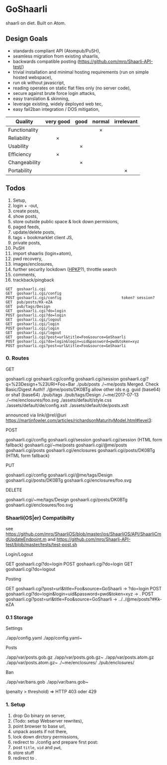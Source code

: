 
# GoShaarli

shaarli on diet. Built on Atom.

## Design Goals

* standards compliant API (Atompub/PuSH),
* seamless migration from existing shaarlis,
* backwards compatible posting (https://github.com/mro/Shaarli-API-test/)
* trivial installation and minimal hosting requirements (run on simple hosted webspace),
* run ok without javascript,
* reading operates on static flat files only (no server code),
* secure against brute force login attacks,
* easy translation & skinning,
* leverage existing, widely deployed web tec,
* easy fail2ban integration / DOS mitigation,

| Quality         | very good | good | normal | irrelevant |
|-----------------|:---------:|:----:|:------:|:----------:|
| Functionality   |           |      |    ×   |            |
| Reliability     |     ×     |      |        |            |
| Usability       |           |  ×   |        |            |
| Efficiency      |     ×     |      |        |            |
| Changeability   |           |  ×   |        |            |
| Portability     |           |      |        |     ×      |

## Todos

1. Setup,
2. login + -out,
3. create posts,
4. show posts,
5. store outside public space & lock down permisions,
6. paged feeds,
7. update/delete posts,
8. tags + bookmarklet client JS,
9. private posts,
10. PuSH
11. import shaarlis (login+atom),
12. pwd recovery,
13. images/enclosures,
14. further security lockdown ([HPKP](https://de.wikipedia.org/wiki/HTTP_Public_Key_Pinning)?), throttle search
15. comments,
16. trackback/pingback

```
GET  goshaarli.cgi
GET  goshaarli.cgi/config
POST goshaarli.cgi/config 							token? session?
GET  pub/posts/Kk-eZA
GET  pub/tags/Design
GET  goshaarli.cgi?do=login
POST goshaarli.cgi?do=login
GET  goshaarli.cgi/logout
GET  goshaarli.cgi/login
POST goshaarli.cgi/login
GET  goshaarli.cgi/logout
GET  goshaarli.cgi?post=url&title=Foo&source=GoShaarli
POST goshaarli.cgi?do=login&login=uid&password=pwd&token=xyz
POST goshaarli.cgi?post=url&title=Foo&source=GoShaarli
```

### 0. Routes

GET

goshaarli.cgi
goshaarli.cgi/config
goshaarli.cgi/session
goshaarli.cgi?q=%23Design+%23URI+Foo+Bar
./pub/posts
./~me/posts                    	Merged. Check Basic/Digest Auth!!
./@me/posts/DK0BTg							allow other ids e.g. guid (base64) or sha1 (base64)
./pub/tags
./pub/tags/Design
./~me/2017-07-13
./~me/enclosures/foo.svg
./assets/default/style.css
./assets/default/de/config.xslt
./assets/default/de/posts.xslt

announced via link/@rel/@uri https://martinfowler.com/articles/richardsonMaturityModel.html#level3:

POST

goshaarli.cgi/config
goshaarli.cgi/session
goshaarli.cgi/session								(HTML form fallback)
goshaarli.cgi/~me/posts
goshaarli.cgi/@me/posts
goshaarli.cgi/posts
goshaarli.cgi/enclosures
goshaarli.cgi/posts/DK0BTg						(HTML form fallback)

PUT

goshaarli.cgi/config
goshaarli.cgi/@me/tags/Design
goshaarli.cgi/posts/DK0BTg
goshaarli.cgi/enclosures/foo.svg

DELETE

goshaarli.cgi/~me/tags/Design
goshaarli.cgi/posts/DK0BTg
goshaarli.cgi/enclosures/foo.svg

### Shaarli(OS|er) Compatibilty

see https://github.com/mro/ShaarliOS/blob/master/ios/ShaarliOS/API/ShaarliCmdUpdateEndpoint.m
and https://github.com/mro/Shaarli-API-test/blob/master/tests/test-post.sh

Login/Logout

GET    goshaarli.cgi?do=login
POST   goshaarli.cgi?do=login
GET  	 goshaarli.cgi?do=logout

Posting

GET  goshaarli.cgi?post=url&title=Foo&source=GoShaarli -> ?do=login
POST goshaarli.cgi?do=login&login=uid&password=pwd&token=xyz -> .
POST goshaarli.cgi?post=url&title=Foo&source=GoShaarli -> ../../@me/posts?#Kk-eZA

### 0.1 Storage

Settings

./app/config.yaml
./app/config.yaml~

Posts

./app/var/posts.gob.gz
./app/var/posts.gob.gz~
./app/var/posts.atom.gz
./app/var/posts.atom.gz~
./~me/enclosures/
./pub/enclosures/

Ban

./app/var/bans.gob
./app/var/bans.gob~

(penalty > threshold) => HTTP 403 oder 429

### 1. Setup

1. drop Go binary on server,
2. (Todo: setup Webserver rewrites),
3. point browser to base url,
4. unpack assets if not there,
6. lock down dirctory permissions,
4. redirect to ./config and prepare first post:
5. post `title`, `uid` and `pwd`,
6. store stuff
7. redirect to .
